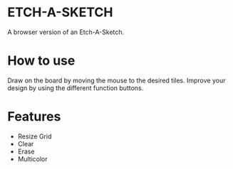 # ETCH-A-SKETCH 
A browser version of an Etch-A-Sketch.

# How to use
Draw on the board by moving the mouse to the desired tiles. Improve your design by using the different function buttons.

# Features
- Resize Grid
- Clear
- Erase
- Multicolor

